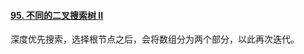 #### [95. 不同的二叉搜索树 II](https://leetcode-cn.com/problems/unique-binary-search-trees-ii/)

深度优先搜索，选择根节点之后，会将数组分为两个部分，以此再次迭代。

